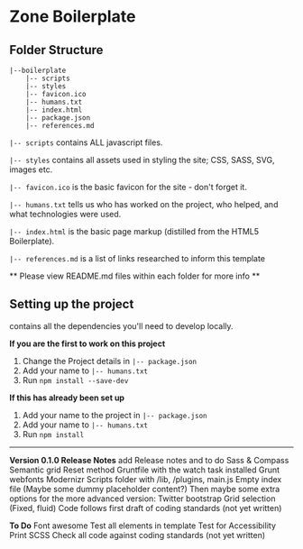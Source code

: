 # Zone Boilerplate #

## Folder Structure

    |--boilerplate
        |-- scripts
        |-- styles
        |-- favicon.ico
        |-- humans.txt
        |-- index.html
        |-- package.json
        |-- references.md


`|-- scripts` contains ALL javascript files.

`|-- styles` contains all assets used in styling the site; CSS, SASS, SVG, images etc.

`|-- favicon.ico` is the basic favicon for the site - don't forget it.

`|-- humans.txt` tells us who has worked on the project, who helped, and what technologies were used.

`|-- index.html` is the basic page markup (distilled from the HTML5 Boilerplate).

`|-- references.md` is a list of links researched to inform this template

** Please view README.md files within each folder for more info **

## Setting up the project
 contains all the dependencies you'll need to  develop locally. 

**If you are the first to work on this project**

1. Change the Project details in `|-- package.json`
2. Add your name to `|-- humans.txt`
3. Run `npm install --save-dev`

**If this has already been set up**

1. Add your name to the project in `|-- package.json`
2. Add your name to `|-- humans.txt`
3. Run `npm install`

_____


**Version 0.1.0 Release Notes**
add Release notes and to do
Sass & Compass
Semantic grid
Reset method 
Gruntfile with the watch task installed
Grunt webfonts
Modernizr
Scripts folder with /lib, /plugins, main.js
Empty index file (Maybe some dummy placeholder content?)
Then maybe some extra options for the more advanced version:
Twitter bootstrap
Grid selection (Fixed, fluid)
Code follows first draft of coding standards (not yet written)

**To Do**
Font awesome
Test all elements in template
Test for Accessibility
Print SCSS
Check all code against coding standards (not yet written)




